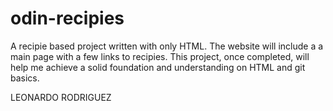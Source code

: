 # odin-recipies

A recipie based project written with only HTML. The website will include a a main page with a few links to recipies. This project, once completed, will help me achieve a solid foundation and understanding on HTML and git basics. 

LEONARDO RODRIGUEZ